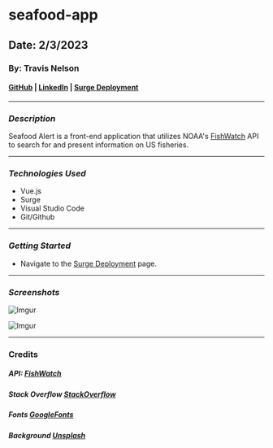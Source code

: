 # seafood-app

## Date: 2/3/2023

### By: Travis Nelson

#### [GitHub](https://github.com/tnel91/seafood-app) | [LinkedIn](https://www.linkedin.com/in/travis-nelson91/) | [Surge Deployment](https://seafood-alert.surge.sh)

---

### **_Description_**

Seafood Alert is a front-end application that utilizes NOAA's [FishWatch](https://www.fishwatch.gov/) API to search for and present information on US fisheries.

---

### **_Technologies Used_**

- Vue.js
- Surge
- Visual Studio Code
- Git/Github

---

### **_Getting Started_**

- Navigate to the [Surge Deployment](https://seafood-alert.surge.sh/) page.

---

### **_Screenshots_**

![Imgur](https://i.imgur.com/UimUSGs.png)

![Imgur](https://i.imgur.com/ShIl9lr.png)

---

### Credits

##### API: [FishWatch](https://www.fishwatch.gov/)

##### Stack Overflow [StackOverflow](https://stackoverflow.com/)

##### Fonts [GoogleFonts](https://fonts.google.com/)

##### Background [Unsplash](https://unsplash.com/)
